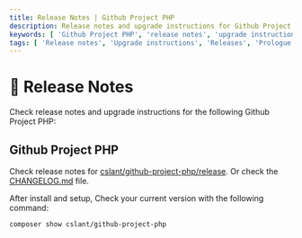 ```yaml
---
title: Release Notes | Github Project PHP
description: Release notes and upgrade instructions for Github Project PHP. Check the release notes and upgrade instructions for Github Project PHP. See the release notes and upgrade instructions for Github Project PHP.
keywords: [ 'Github Project PHP', 'release notes', 'upgrade instructions','Github Project PHP releases', 'Github Project PHP upgrade instructions' ]
tags: [ 'Release notes', 'Upgrade instructions', 'Releases', 'Prologue','Github Project PHP Prologue', 'Github Project PHP Release Notes' ]
---
```


<head>
  <meta name="robots" content="index,follow" />
  <meta name="author" content="CSlant" />
</head>

# 🚀 Release Notes

Check release notes and upgrade instructions for the following Github Project PHP:

## Github Project PHP

Check release notes
for [cslant/github-project-php/release](https://github.com/cslant/github-project-php/releases). Or check the [CHANGELOG.md](https://github.com/cslant/github-project-php/blob/main/CHANGELOG.md) file.


After install and setup, Check your current version with the following command:

```bash
composer show cslant/github-project-php
```
